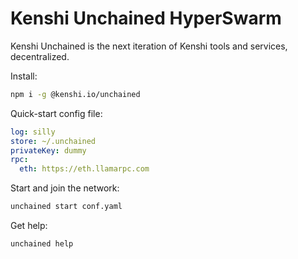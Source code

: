 # Kenshi Unchained HyperSwarm

Kenshi Unchained is the next iteration of Kenshi tools and services, decentralized.

Install:

```bash
npm i -g @kenshi.io/unchained
```

Quick-start config file:

```yaml
log: silly
store: ~/.unchained
privateKey: dummy
rpc:
  eth: https://eth.llamarpc.com
```

Start and join the network:

```bash
unchained start conf.yaml
```

Get help:

```bash
unchained help
```
